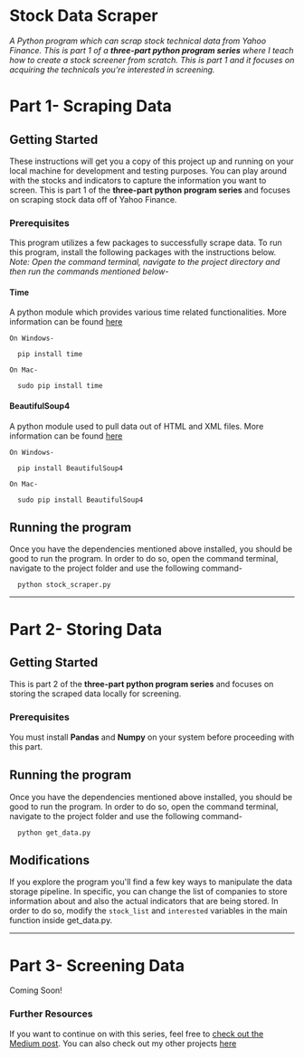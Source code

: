 # Stock Data Scraper
_A Python program which can scrap stock technical data from Yahoo Finance. This is part 1 of a **three-part python program series** where I teach how to create a stock screener from scratch. This is part 1 and it focuses on acquiring the technicals you're interested in screening._


# Part 1- Scraping Data
## Getting Started

These instructions will get you a copy of this project up and running on your local machine for development and testing purposes. You can play around with the stocks and indicators to capture the information you want to screen. This is part 1 of the **three-part python program series** and focuses on scraping stock data off of Yahoo Finance.


### Prerequisites

This program utilizes a few packages to successfully scrape data. To run this program, install the following packages with the instructions below. 
_Note: Open the command terminal, navigate to the project directory and then run the commands mentioned below-_

#### Time
A python module which provides various time related functionalities. More information can be found [here](https://docs.python.org/3/library/time.html "Time Official Documentation")
```
On Windows-

  pip install time
  
On Mac-
  
  sudo pip install time

```

#### BeautifulSoup4
A python module used to pull data out of HTML and XML files. More information can be found [here](https://www.crummy.com/software/BeautifulSoup/bs4/doc/ "BeautifulSoup4 Official Documentation")
```
On Windows-

  pip install BeautifulSoup4
  
On Mac-
  
  sudo pip install BeautifulSoup4

```

## Running the program
Once you have the dependencies mentioned above installed, you should be good to run the program. In order to do so, open the command terminal, navigate to the project folder and use the following command-

```
  python stock_scraper.py
```


<hr></hr>


# Part 2- Storing Data
## Getting Started

This is part 2 of the **three-part python program series** and focuses on storing the scraped data locally for screening.


### Prerequisites

You must install **Pandas** and **Numpy** on your system before proceeding with this part. 

## Running the program
Once you have the dependencies mentioned above installed, you should be good to run the program. In order to do so, open the command terminal, navigate to the project folder and use the following command-

```
  python get_data.py
```

## Modifications
If you explore the program you'll find a few key ways to manipulate the data storage pipeline. In specific, you can change the list of companies to store information about and also the actual indicators that are being stored. In order to do so, modify the ```stock_list``` and ```interested``` variables in the main function inside get_data.py.


<hr></hr>


# Part 3- Screening Data
Coming Soon!

### Further Resources
If you want to continue on with this series, feel free to [check out the Medium post](https://www.google.com "Building a stock screener from scratch"). You can also check out my other projects [here](https://www.harshrana.com "Harsh Rana")

